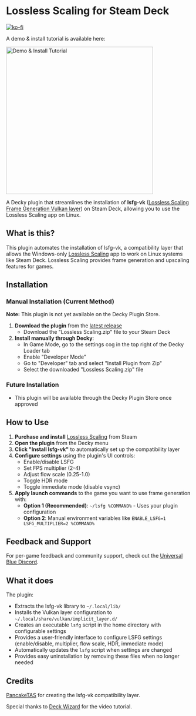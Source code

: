 # Lossless Scaling for Steam Deck

[![ko-fi](https://ko-fi.com/img/githubbutton_sm.svg)](https://ko-fi.com/B0B71HZTAX)

A demo & install tutorial is available here:

<a href="https://www.youtube.com/watch?v=0KCXxhD-Y8s&embeds_referring_euri=https%3A%2F%2Fwww.reddit.com%2F&embeds_referring_origin=https%3A%2F%2Fwww.reddit.com&source_ve_path=MjM4NTE" target="_blank">
  <img src="https://img.youtube.com/vi/0KCXxhD-Y8s/0.jpg" alt="Demo & Install Tutorial" width="400"/>
</a>

A Decky plugin that streamlines the installation of **lsfg-vk** ([Lossless Scaling Frame Generation Vulkan layer](https://github.com/PancakeTAS/lsfg-vk)) on Steam Deck, allowing you to use the Lossless Scaling app on Linux.

## What is this?

This plugin automates the installation of lsfg-vk, a compatibility layer that allows the Windows-only [Lossless Scaling](https://store.steampowered.com/app/993090/Lossless_Scaling/) app to work on Linux systems like Steam Deck. Lossless Scaling provides frame generation and upscaling features for games.

## Installation

### Manual Installation (Current Method)
**Note:** This plugin is not yet available on the Decky Plugin Store.

1. **Download the plugin** from the [latest release](https://github.com/xXJSONDeruloXx/decky-lossless-scaling-vk/releases/tag/Latest)
   - Download the "Lossless Scaling.zip" file to your Steam Deck
2. **Install manually through Decky**:
   - In Game Mode, go to the settings cog in the top right of the Decky Loader tab
   - Enable "Developer Mode"
   - Go to "Developer" tab and select "Install Plugin from Zip"
   - Select the downloaded "Lossless Scaling.zip" file

### Future Installation
- This plugin will be available through the Decky Plugin Store once approved

## How to Use

1. **Purchase and install** [Lossless Scaling](https://store.steampowered.com/app/993090/Lossless_Scaling/) from Steam
2. **Open the plugin** from the Decky menu
3. **Click "Install lsfg-vk"** to automatically set up the compatibility layer
4. **Configure settings** using the plugin's UI controls:
   - Enable/disable LSFG
   - Set FPS multiplier (2-4)
   - Adjust flow scale (0.25-1.0) 
   - Toggle HDR mode
   - Toggle immediate mode (disable vsync)
5. **Apply launch commands** to the game you want to use frame generation with:
   - **Option 1 (Recommended)**: `~/lsfg %COMMAND%` - Uses your plugin configuration
   - **Option 2**: Manual environment variables like `ENABLE_LSFG=1 LSFG_MULTIPLIER=2 %COMMAND%`

## Feedback and Support

For per-game feedback and community support, check out the [Universal Blue Discord](https://discord.bazzite.gg/).

## What it does

The plugin:
- Extracts the lsfg-vk library to `~/.local/lib/`
- Installs the Vulkan layer configuration to `~/.local/share/vulkan/implicit_layer.d/`
- Creates an executable `lsfg` script in the home directory with configurable settings
- Provides a user-friendly interface to configure LSFG settings (enable/disable, multiplier, flow scale, HDR, immediate mode)
- Automatically updates the `lsfg` script when settings are changed
- Provides easy uninstallation by removing these files when no longer needed

## Credits

[PancakeTAS](https://github.com/PancakeTAS/lsfg-vk) for creating the lsfg-vk compatibility layer.
  
Special thanks to <a href="https://www.youtube.com/@DeckWizard" target="_blank">Deck Wizard</a> for the video tutorial.
